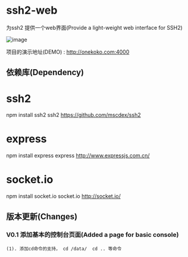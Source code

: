 # ssh2-web
为ssh2 提供一个web界面(Provide a light-weight web interface for SSH2)

![image](https://github.com/Hao8816/ssh2-web/edit/master/screenshot/index_page.jpg)
 
项目的演示地址(DEMO) : http://onekoko.com:4000

## 依赖库(Dependency)
ssh2
=======
npm install ssh2
ssh2 https://github.com/mscdex/ssh2

express
=======
npm install express
express  http://www.expressjs.com.cn/

socket.io
=======
npm install socket.io
socket.io http://socket.io/




## 版本更新(Changes)
### V0.1  添加基本的控制台页面(Added a page for basic console)
    (1). 添加cd命令的支持， cd /data/  cd .. 等命令

